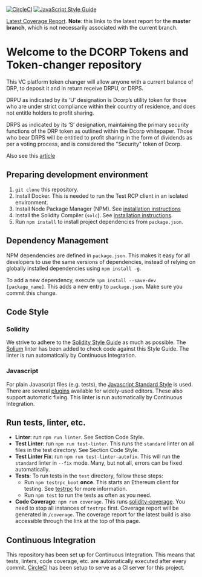 [![CircleCI](https://circleci.com/gh/DCORP-BV/tokens.svg?style=shield&circle-token=5d7155f6a4ce7248d345dbe9200f1abed868a8e9)](https://circleci.com/gh/DCORP-BV/tokens)
[![JavaScript Style
Guide](https://img.shields.io/badge/code_style-standard-brightgreen.svg)](https://standardjs.com)

[Latest Coverage
Report](https://circleci.com/api/v1.1/project/github/DCORP-BV/dcorp/latest/artifacts/0/home/ubuntu/dcorp/coverage/index.html?branch=master).
**Note**: this links to the latest report for the **master branch**, which is
not necessarily associated with the current branch.

# Welcome to the DCORP Tokens and Token-changer repository

This VC platform token changer will allow anyone with a current balance of DRP, 
to deposit it and in return receive DRPU, or DRPS.

DRPU as indicated by its ‘U’ designation is Dcorp’s utility token for those who are under strict 
compliance within their country of residence, and does not entitle holders to profit sharing.

DRPS as indicated by its ‘S’ designation, maintaining the primary security functions of the DRP token 
as outlined within the Dcorp whitepaper. Those who bear DRPS will be entitled to profit sharing in the 
form of dividends as per a voting process, and is considered the "Security" token of Dcorp.

Also see this [article](http://mailchi.mp/642900e68b1e/dcorp-news)

## Preparing development environment

1. `git clone` this repository.
2. Install Docker. This is needed to run the Test RCP client in an isolated
   environment.
2. Install Node Package Manager (NPM). See [installation
   instructions](https://www.npmjs.com/get-npm)
3. Install the Solidity Compiler (`solc`). See [installation
   instructions](http://solidity.readthedocs.io/en/develop/installing-solidity.html).
4. Run `npm install` to install project dependencies from `package.json`.

## Dependency Management

NPM dependencies are defined in `package.json`.
This makes it easy for all developers to use the same versions of dependencies,
instead of relying on globally installed dependencies using `npm install -g`.

To add a new dependency, execute `npm install --save-dev [package_name]`. This
adds a new entry to `package.json`. Make sure you commit this change.

## Code Style

### Solidity

We strive to adhere to the [Solidity Style
Guide](http://solidity.readthedocs.io/en/latest/style-guide.html) as much as
possible. The [Solium](https://github.com/duaraghav8/Solium)
linter has been added to check code against this Style Guide. The linter is run
automatically by Continuous Integration.

### Javascript

For plain Javascript files (e.g. tests), the [Javascript Standard
Style](https://standardjs.com/) is used. There are several
[plugins](https://standardjs.com/#are-there-text-editor-plugins) available for
widely-used editors. These also support automatic fixing. This linter is run
automatically by Continuous Integration.

## Run tests, linter, etc.

- **Linter**: run `npm run linter`. See Section Code Style.
- **Test Linter**: run `npm run test-linter`. This runs the `standard` linter on
  all files in the test directory. See Section Code Style.
- **Test Linter Fix**: run `npm run test-linter-autofix`.
  This will run the `standard` linter in `--fix` mode. Many, but not all, errors
  can be fixed automatically.
- **Tests**: To run tests in the `test` directory, follow these steps:
  - Run `npm testrpc_boot` **once**. This starts an Ethereum client for testing.
    See [testrpc](https://github.com/ethereumjs/testrpc) for more information.
  - Run `npm test` to run the tests as often as you need.
- **Code Coverage**: `npm run coverage`. This runs
  [solidity-coverage](https://github.com/sc-forks/solidity-coverage).
  You need to stop all instances of
  `testrpc` first. Coverage report will be generated in `/coverage`. The
  coverage report for the latest build is also accessible through the link at
  the top of this page.

## Continuous Integration

This repository has been set up for Continuous Integration. This means that
tests, linters, code coverage, etc. are automatically executed after every commit.
[CircleCI](https://circleci.com/gh/DCORP-BV/dcorp) has
been setup to serve as a CI server for this project.
